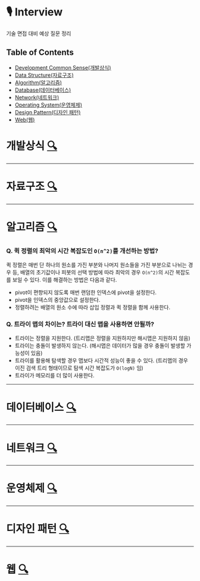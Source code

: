 # 🎙 Interview
기술 면접 대비 예상 질문 정리

## Table of Contents

- [Development Common Sense(개발상식)](#개발상식-)
- [Data Structure(자료구조)](#자료구조-)
- [Algorithm(알고리즘)](#알고리즘-)
- [Database(데이터베이스)](#데이터베이스-)
- [Network(네트워크)](#네트워크-)
- [Operating System(운영체제)](#운영체제-)
- [Design Pattern(디자인 패턴)](#디자인-패턴-)
- [Web(웹)](#웹-)

# 개발상식 [🔍](../../tree/main/CommonSense)


---

# 자료구조 [🔍](../../tree/main/DataStructure)


---

# 알고리즘 [🔍](../../tree/main/Algorithm)

### Q. 퀵 정렬의 최악의 시간 복잡도인 `O(n^2)`를 개선하는 방법?

퀵 정렬은 매번 단 하나의 원소를 가진 부분와 나머지 원소들을 가진 부분으로 나뉘는 경우 등, 배열의 초기값이나 피봇의 선택 방법에 따라 최악의 경우 `O(n^2)`의 시간 복잡도를 보일 수 있다. 이를 해결하는 방법은 다음과 같다.

- pivot이 편향되지 않도록 매번 랜덤한 인덱스에 pivot을 설정한다.
- pivot을 인덱스의 중앙값으로 설정한다.
- 정렬하려는 배열의 원소 수에 따라 삽입 정렬과 퀵 정렬을 함께 사용한다.


### Q. 트라이 맵의 차이는? 트라이 대신 맵을 사용하면 안될까?

- 트라이는 정렬을 지원한다. (트리맵은 정렬을 지원하지만 해시맵은 지원하지 않음)
- 트라이는 충돌이 발생하지 않는다. (해시맵은 데이터가 많을 경우 충돌이 발생할 가능성이 있음) 
- 트라이를 활용해 탐색할 경우 맵보다 시간적 성능이 좋을 수 있다. (트리맵의 경우 이진 검색 트리 형태이므로 탐색 시간 복잡도가 `O(logN)` 임)
- 트라이가 메모리를 더 많이 사용한다.


---

# 데이터베이스 [🔍](../../tree/main/Database)


---

# 네트워크 [🔍](../../tree/main/Network)


---

# 운영체제 [🔍](../../tree/main/OS)


---

# 디자인 패턴 [🔍](../../tree/main/DesignPattern)


---

# 웹 [🔍](../../tree/main/Web)


